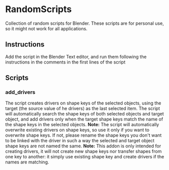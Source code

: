 # RandomScripts
Collection of random scripts for Blender.
These scripts are for personal use, so it might not work for all applications.

## Instructions
Add the script in the Blender Text editor, and run them following the instructions in the comments in the first lines of the script

## Scripts
### add_drivers
The script creates drivers on shape keys of the selected objects, using the target (the source value of he drivers) as the last selected item. The script will automatically search the shape keys of both selected objects and target object, and add drivers only when the target shape keys match the name of the shape keys in the selected objects.
**Note:** The script will automatically overwrite existing drivers on shape keys, so use it only if you want to overwrite shape keys. If not, please rename the shape keys you don't want to be linked with the driver in such a way the selected and target object shape keys are not named the same.
**Note:** This addon is only intended for creating drivers, it will not create new shape keys nor transfer shapes from one key to another: it simply use existing shape key and create drivers if the names are matching.
